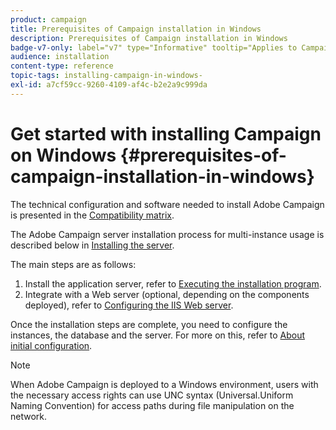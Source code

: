 ```yaml
---
product: campaign
title: Prerequisites of Campaign installation in Windows
description: Prerequisites of Campaign installation in Windows
badge-v7-only: label="v7" type="Informative" tooltip="Applies to Campaign Classic v7 only"
audience: installation
content-type: reference
topic-tags: installing-campaign-in-windows-
exl-id: a7cf59cc-9260-4109-af4c-b2e2a9c999da
---
```

# Get started with installing Campaign on Windows {#prerequisites-of-campaign-installation-in-windows}



The technical configuration and software needed to install Adobe Campaign is presented in the [Compatibility matrix](../../rn/using/compatibility-matrix.md).

The Adobe Campaign server installation process for multi-instance usage is described below in [Installing the server](../../installation/using/installing-the-server.md).

The main steps are as follows:

1. Install the application server, refer to [Executing the installation program](../../installation/using/installing-the-server.md#executing-the-installation-program).
1. Integrate with a Web server (optional, depending on the components deployed), refer to [Configuring the IIS Web server](../../installation/using/integration-into-a-web-server-for-windows.md#configuring-the-iis-web-server).

Once the installation steps are complete, you need to configure the instances, the database and the server. For more on this, refer to [About initial configuration](../../installation/using/about-initial-configuration.md).

>[!NOTE]
>
>When Adobe Campaign is deployed to a Windows environment, users with the necessary access rights can use UNC syntax (Universal.Uniform Naming Convention) for access paths during file manipulation on the network.
